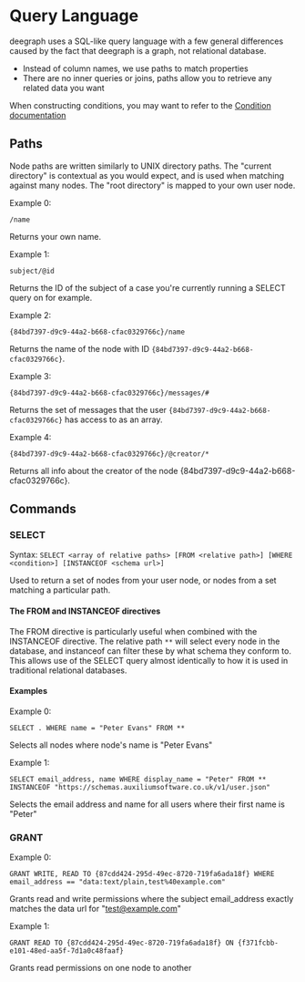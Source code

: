 # Query Language

deegraph uses a SQL-like query language with a few general differences caused by the fact that deegraph is a graph, not relational database.

+ Instead of column names, we use paths to match properties
+ There are no inner queries or joins, paths allow you to retrieve any related data you want

When constructing conditions, you may want to refer to the [Condition documentation](conditions.md)

## Paths

Node paths are written similarly to UNIX directory paths. The "current directory" is contextual as you would expect, and is used when matching against many nodes. The "root directory" is mapped to your own user node.

Example 0:

```
/name
```
Returns your own name.

Example 1:

```
subject/@id
```
Returns the ID of the subject of a case you're currently running a SELECT query on for example.

Example 2:
```
{84bd7397-d9c9-44a2-b668-cfac0329766c}/name
```
Returns the name of the node with ID `{84bd7397-d9c9-44a2-b668-cfac0329766c}`.

Example 3:
```
{84bd7397-d9c9-44a2-b668-cfac0329766c}/messages/#
```
Returns the set of messages that the user `{84bd7397-d9c9-44a2-b668-cfac0329766c}` has access to as an array.

Example 4:

```
{84bd7397-d9c9-44a2-b668-cfac0329766c}/@creator/*
```
Returns all info about the creator of the node {84bd7397-d9c9-44a2-b668-cfac0329766c}.

## Commands

### SELECT

Syntax: `SELECT <array of relative paths> [FROM <relative path>] [WHERE <condition>] [INSTANCEOF <schema url>]`

Used to return a set of nodes from your user node, or nodes from a set matching a particular path.

#### The FROM and INSTANCEOF directives

The FROM directive is particularly useful when combined with the INSTANCEOF directive. The relative path `**` will select every node in the database, and instanceof can filter these by what schema they conform to. This allows use of the SELECT query almost identically to how it is used in traditional relational databases.

#### Examples

Example 0:

```
SELECT . WHERE name = "Peter Evans" FROM **
```
Selects all nodes where node's name is "Peter Evans"

Example 1:

```
SELECT email_address, name WHERE display_name = "Peter" FROM ** INSTANCEOF "https://schemas.auxiliumsoftware.co.uk/v1/user.json"
```
Selects the email address and name for all users where their first name is "Peter"

### GRANT

Example 0:

```
GRANT WRITE, READ TO {87cdd424-295d-49ec-8720-719fa6ada18f} WHERE email_address == "data:text/plain,test%40example.com"
```
Grants read and write permissions where the subject email_address exactly matches the data url for "test@example.com"

Example 1:

```
GRANT READ TO {87cdd424-295d-49ec-8720-719fa6ada18f} ON {f371fcbb-e101-48ed-aa5f-7d1a0c48faaf}
```
Grants read permissions on one node to another
